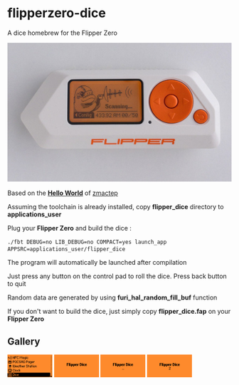 # flipperzero-dice
A dice homebrew for the Flipper Zero

![](https://github.com/nmrr/flipperzero-dice/blob/main/img/Flipper_Zero.jpg)

Based on the [**Hello World**](https://github.com/zmactep/flipperzero-hello-world) of [zmactep](https://github.com/zmactep/)

Assuming the toolchain is already installed, copy **flipper_dice** directory to **applications_user**

Plug your **Flipper Zero** and build the dice :
```
./fbt DEBUG=no LIB_DEBUG=no COMPACT=yes launch_app APPSRC=applications_user/flipper_dice
```

The program will automatically be launched after compilation

Just press any button on the control pad to roll the dice. Press back button to quit

Random data are generated by using **furi_hal_random_fill_buf** function

If you don't want to build the dice, just simply copy **flipper_dice.fap** on your **Flipper Zero** 

## Gallery ##

<img src="https://github.com/nmrr/flipperzero-dice/blob/main/img/flipper1.png" width=20% height=20%> <img src="https://github.com/nmrr/flipperzero-dice/blob/main/img/flipper2.png" width=20% height=20%> <img src="https://github.com/nmrr/flipperzero-dice/blob/main/img/flipper3.png" width=20% height=20%>  <img src="https://github.com/nmrr/flipperzero-dice/blob/main/img/flipper4.png" width=20% height=20%>
